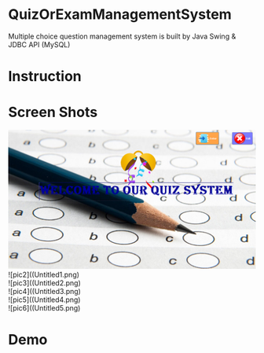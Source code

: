 # QuizOrExamManagementSystem
Multiple choice question management system is built by Java Swing &amp; JDBC API (MySQL)
# Instruction
# Screen Shots
![pic1](Untitled.png)
<br>
![pic2]((Untitled1.png)
<br>
![pic3]((Untitled2.png)
<br>
![pic4]((Untitled3.png)
<br>
![pic5]((Untitled4.png)
<br>
![pic6]((Untitled5.png)
# Demo
